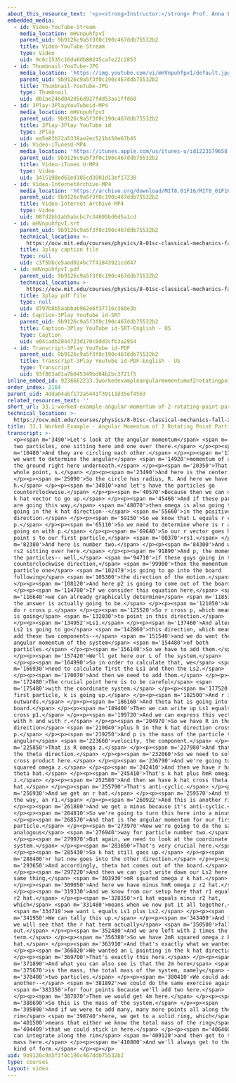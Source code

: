 ```yaml
---
about_this_resource_text: '<p><strong>Instructor:</strong> Prof. Anna Frebel</p>'
embedded_media:
  - id: Video-YouTube-Stream
    media_location: mHVnpuhfpvI
    parent_uid: 9b9126c9a5f3f0c190c467ddb75532b2
    title: Video-YouTube-Stream
    type: Video
    uid: 9c6c1535c16da6db80245ca7e22c2853
  - id: Thumbnail-YouTube-JPG
    media_location: 'https://img.youtube.com/vi/mHVnpuhfpvI/default.jpg'
    parent_uid: 9b9126c9a5f3f0c190c467ddb75532b2
    title: Thumbnail-YouTube-JPG
    type: Thumbnail
    uid: d01ae246d042056d927fdd53aa1ffd68
  - id: 3Play-3PlayYouTubeid-MP4
    media_location: mHVnpuhfpvI
    parent_uid: 9b9126c9a5f3f0c190c467ddb75532b2
    title: 3Play-3Play YouTube id
    type: 3Play
    uid: ea5e83b72a5338ae2ec521b450e67b45
  - id: Video-iTunesU-MP4
    media_location: 'https://itunes.apple.com/us/itunes-u/id1223579658'
    parent_uid: 9b9126c9a5f3f0c190c467ddb75532b2
    title: Video-iTunes U-MP4
    type: Video
    uid: 3415198ed61ed105cd3901d13ef17238
  - id: Video-InternetArchive-MP4
    media_location: 'https://archive.org/download/MIT8.01F16/MIT8_01F16_L33v01_360p.mp4'
    parent_uid: 9b9126c9a5f3f0c190c467ddb75532b2
    title: Video-Internet Archive-MP4
    type: Video
    uid: 087d2bb1ab5abcbc7c34695bd6d5a1cd
  - id: mHVnpuhfpvI.srt
    parent_uid: 9b9126c9a5f3f0c190c467ddb75532b2
    technical_location: >-
      https://ocw.mit.edu/courses/physics/8-01sc-classical-mechanics-fall-2016/week-11-angular-momentum/33.1-worked-example-angular-momentum-of-2-rotating-point-particles/33.1-worked-example-angular-momentum-of-2-rotating-point-particles/mHVnpuhfpvI.srt
    title: 3play caption file
    type: null
    uid: c3f5bbce5aed024bc7f41843921cdd47
  - id: mHVnpuhfpvI.pdf
    parent_uid: 9b9126c9a5f3f0c190c467ddb75532b2
    technical_location: >-
      https://ocw.mit.edu/courses/physics/8-01sc-classical-mechanics-fall-2016/week-11-angular-momentum/33.1-worked-example-angular-momentum-of-2-rotating-point-particles/33.1-worked-example-angular-momentum-of-2-rotating-point-particles/mHVnpuhfpvI.pdf
    title: 3play pdf file
    type: null
    uid: d797b8b5aabbab962e6f37716c360e3b
  - id: Caption-3Play YouTube id-SRT
    parent_uid: 9b9126c9a5f3f0c190c467ddb75532b2
    title: Caption-3Play YouTube id-SRT-English - US
    type: Caption
    uid: e04cadb2844723d170c0dd3cfb3a2954
  - id: Transcript-3Play YouTube id-PDF
    parent_uid: 9b9126c9a5f3f0c190c467ddb75532b2
    title: Transcript-3Play YouTube id-PDF-English - US
    type: Transcript
    uid: 93f863a01a7b045349bd84b2bc3721f5
inline_embed_id: 9236662233.1workedexampleangularmomentumof2rotatingpointparticles37021547
order_index: 2164
parent_uid: 4dda04abf172a5441f39111d35ef45b3
related_resources_text: ''
short_url: 33.1-worked-example-angular-momentum-of-2-rotating-point-particles
technical_location: >-
  https://ocw.mit.edu/courses/physics/8-01sc-classical-mechanics-fall-2016/week-11-angular-momentum/33.1-worked-example-angular-momentum-of-2-rotating-point-particles/33.1-worked-example-angular-momentum-of-2-rotating-point-particles
title: 33.1 Worked Example - Angular Momentum of 2 Rotating Point Particles
transcript: >-
  <p><span m='3490'>Let's look at the angular momentum</span> <span m='4930'>of
  two particles, one sitting here and one over there.</span> </p><p><span
  m='10480'>And they are circling each other.</span> </p><p><span m='13310'>And
  we want to determine the angular</span> <span m='14920'>momentum of a point on
  the ground right here underneath.</span> </p><p><span m='20350'>That's the
  whole point, s.</span> </p><p><span m='23490'>And here is the center.</span>
  </p><p><span m='25090'>So the circle has radius, R. And here we have a height,
  h.</span> </p><p><span m='34810'>and let's have the particles go
  counterclockwise.</span> </p><p><span m='40570'>Because then we can define our
  k hat vector to go up.</span> </p><p><span m='45460'>And if these particles
  are going this way,</span> <span m='48070'>then omega is also going to be
  going in the k hat direction--</span> <span m='55660'>in the positive k hat
  direction.</span> </p><p><span m='59150'>So we know that L equals r cross
  p.</span> </p><p><span m='65110'>So we need to determine where is r and what's
  going on with p.</span> </p><p><span m='69640'>So our r vector goes here from
  point s to our first particle,</span> <span m='80370'>rs1.</span> </p><p><span
  m='82380'>And here is number two.</span> </p><p><span m='84300'>And we have
  rs2 sitting over here.</span> </p><p><span m='91890'>And p, the momentum of
  the particles-- well,</span> <span m='94710'>if these guys going in the
  counterclockwise direction,</span> <span m='99900'>then the momentum of
  particle one</span> <span m='102479'>is going to go into the board
  following</span> <span m='105300'>the direction of the motion.</span>
  </p><p><span m='108120'>And here p2 is going to come out of the board.</span>
  </p><p><span m='114780'>If we consider this equation here,</span> <span
  m='116640'>we can already graphically determine</span> <span m='118530'>what
  the answer is actually going to be.</span> </p><p><span m='121050'>And so we
  do r cross p.</span> </p><p><span m='125520'>So r cross p, which means L. Ls1
  is going</span> <span m='132030'>to point in this direction.</span>
  </p><p><span m='134952'>Ls1.</span> </p><p><span m='137460'>And alternatively,
  Ls2 is going to go</span> <span m='142860'>this direction, which means if we
  add these two components--</span> <span m='151540'>and we do want the total
  angular momentum of the system</span> <span m='154480'>of both
  particles.</span> </p><p><span m='156140'>So we have to add them.</span>
  </p><p><span m='157420'>We'll get here our L of the system.</span>
  </p><p><span m='164990'>So in order to calculate that, we</span> <span
  m='166930'>need to calculate first the Ls1 and then the Ls2.</span>
  </p><p><span m='170070'>And then we need to add them.</span> </p><p><span
  m='172480'>The crucial point here is to be careful</span> <span
  m='175480'>with the coordinate system.</span> </p><p><span m='177520'>For the
  first particle, k is going up.</span> </p><p><span m='182500'>And r is going
  outwards.</span> </p><p><span m='186160'>And theta hat is going into the
  board.</span> </p><p><span m='189400'>Then we can write up Ls1 equals rs1
  cross p1.</span> </p><p><span m='199720'>And we can express this vector here
  with h and with r.</span> </p><p><span m='204970'>So we have R in the r hat
  direction</span> <span m='210040'>plus h in the k hat direction cross
  p.</span> </p><p><span m='219250'>And p is the mass of the particle times the
  angular</span> <span m='223660'>velocity, the component.</span> </p><p><span
  m='225850'>That is R omega z.</span> </p><p><span m='227980'>And that goes in
  the theta direction.</span> </p><p><span m='232060'>So we need to solve this
  cross product here.</span> </p><p><span m='236790'>And we're going to have mR
  squared omega z.</span> </p><p><span m='242410'>And then we have r hat cross
  theta hat.</span> </p><p><span m='245410'>That's k hat plus hmR omega
  z.</span> </p><p><span m='252580'>And then we have k hat cross theta
  hat.</span> </p><p><span m='255790'>That's anti-cyclic.</span> </p><p><span
  m='256930'>And we get an r hat.</span> </p><p><span m='259570'>And this is, by
  the way, an r1.</span> </p><p><span m='260922'>And this is another r1.</span>
  </p><p><span m='261880'>And we get a minus because it's anti-cyclic.</span>
  </p><p><span m='264810'>So we're going to turn this here into a minus.</span>
  </p><p><span m='268570'>And that is the angular momentum for our first
  particle.</span> </p><p><span m='273970'>Now we're going to do the same in an
  analogous</span> <span m='276940'>way for particle number two.</span>
  </p><p><span m='279970'>But again, we need to look at the coordinate
  system.</span> </p><p><span m='283690'>That's very crucial here.</span>
  </p><p><span m='285430'>So k hat still goes up.</span> </p><p><span
  m='288400'>r hat now goes into the other direction.</span> </p><p><span
  m='293650'>And accordingly, theta hat comes out of the board.</span>
  </p><p><span m='297220'>And then we can just write down our Ls2 here as the
  same thing,</span> <span m='303930'>mR squared omega z k hat.</span>
  </p><p><span m='309050'>And here we have minus hmR omega z r2 hat.</span>
  </p><p><span m='319330'>And we know from our setup here that r1 equals minus
  r2 hat.</span> </p><p><span m='328150'>r1 hat equals minus r2 hat,
  which</span> <span m='331480'>means when we now put it all together,</span>
  <span m='334710'>we want L equals Ls1 plus Ls2.</span> </p><p><span
  m='341950'>We can tally this up.</span> </p><p><span m='343409'>And from this,
  we will see that the r hat term actually</span> <span m='350500'>falls
  out.</span> </p><p><span m='352480'>And we are left with 2 times the first
  term.</span> </p><p><span m='356380'>So we have 2mR squared omega z k
  hat.</span> </p><p><span m='363910'>And that's exactly what we wanted.</span>
  </p><p><span m='366020'>We wanted an L pointing in the k hat direction.</span>
  </p><p><span m='369700'>That's exactly this here.</span> </p><p><span
  m='371890'>And what you can also see is that the 2m here</span> <span
  m='375670'>is the mass, the total mass of the system, namely</span> <span
  m='378400'>two particles.</span> </p><p><span m='380410'>We could add
  another--</span> <span m='381892'>we could do the same exercise again</span>
  <span m='383350'>for four points because we'll add two here.</span>
  </p><p><span m='387070'>Then we would get 4m here.</span> </p><p><span
  m='388690'>So this is the mass of the system.</span> </p><p><span
  m='395090'>And if we were to add many, many more points all along the
  rim</span> <span m='398740'>here, we get to a solid ring, which</span> <span
  m='401500'>means that either we know the total mass of the ring</span> <span
  m='404409'>that we could stick in here.</span> </p><p><span m='406460'>Or we
  can integrate along the rim</span> <span m='409120'>and then get to the total
  mass here.</span> </p><p><span m='410800'>And we'll always get to the same
  kind of form.</span> </p><p></p>
uid: 9b9126c9a5f3f0c190c467ddb75532b2
type: courses
layout: video
---
```

